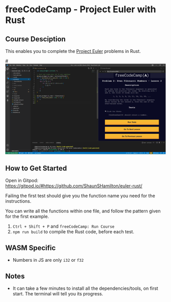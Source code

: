 # freeCodeCamp - Project Euler with Rust

## Course Desciption

This enables you to complete the [Project Euler](https://projecteuler.net/) problems in Rust.

#![Euler in Rust](.vscode/euler-rust.png)

## How to Get Started

Open in Gitpod: https://gitpod.io/#https://github.com/ShaunSHamilton/euler-rust/

Failing the first test should give you the function name you need for the instructions.

You can write all the functions within one file, and follow the pattern given for the first example.

1. `Ctrl + Shift + P` and `freeCodeCamp: Run Course`
2. `npm run build` to compile the Rust code, before each test.

## WASM Specific

- Numbers in JS are only `i32` or `f32`

## Notes

- It can take a few minutes to install all the dependencies/tools, on first start. The terminal will tell you its progress.

